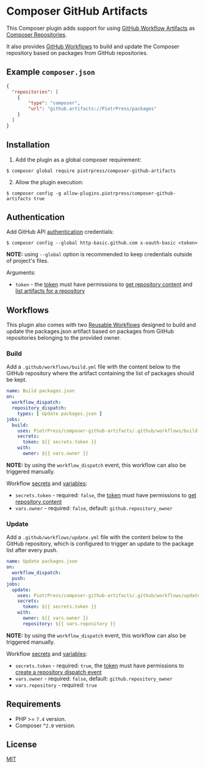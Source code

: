 # Composer GitHub Artifacts

This Composer plugin adds support for using [GitHub Workflow Artifacts](https://docs.github.com/en/actions/using-workflows/storing-workflow-data-as-artifacts) as [Composer Repositories](https://getcomposer.org/doc/05-repositories.md#composer).

It also provides [GitHub Workflows](https://docs.github.com/en/actions/using-workflows) to build and update the Composer repository based on packages from GitHub repositories.

## Example `composer.json`

```json
{
  "repositories": [
    {
        "type": "composer",
        "url": "github.artifacts://PiotrPress/packages"
    }
  ]
}
```

## Installation

1. Add the plugin as a global composer requirement:

```shell
$ composer global require piotrpress/composer-github-artifacts
```

2. Allow the plugin execution:

```shell
$ composer config -g allow-plugins.piotrpress/composer-github-artifacts true
```

## Authentication

Add GitHub API [authentication](https://getcomposer.org/doc/articles/authentication-for-private-packages.md#http-basic) credentials:

```shell
$ composer config --global http-basic.github.com x-oauth-basic <token>
```

**NOTE:** using `--global` option is recommended to keep credentials outside of project's files.

Arguments:

- `token` - the [token](https://github.com/settings/tokens) must have permissions to [get repository content](https://docs.github.com/en/rest/repos/contents#get-repository-content) and [list artifacts for a repository](https://docs.github.com/en/rest/actions/artifacts#list-artifacts-for-a-repository)

## Workflows

This plugin also comes with two [Reusable Workflows](https://docs.github.com/en/actions/using-workflows/reusing-workflows) designed to build and update the packages.json artifact based on packages from GitHub repositories belonging to the provided owner.

### Build

Add a `.github/workflows/build.yml` file with the content below to the GitHub repository where the artifact containing the list of packages should be kept.

```yml
name: Build packages.json
on: 
  workflow_dispatch:
  repository_dispatch:
    types: [ Update packages.json ]
jobs:
  build:
    uses: PiotrPress/composer-github-artifacts/.github/workflows/build.yml@master
    secrets:
      token: ${{ secrets.token }}
    with:  
      owner: ${{ vars.owner }}
```

**NOTE:** by using the `workflow_dispatch` event, this workflow can also be triggered manually.

Workflow [secrets](https://docs.github.com/en/actions/security-guides/using-secrets-in-github-actions) and [variables](https://docs.github.com/en/actions/learn-github-actions/variables):

- `secrets.token` - required: `false`, the [token](https://github.com/settings/tokens) must have permissions to [get repository content](https://docs.github.com/en/rest/repos/contents#get-repository-content)
- `vars.owner` - required: `false`, default: `github.repository_owner`

### Update

Add a `.github/workflows/update.yml` file with the content below to the GitHub repository, which is configured to trigger an update to the package list after every push.

```yml
name: Update packages.json
on:
  workflow_dispatch:
  push:
jobs:
  update:
    uses: PiotrPress/composer-github-artifacts/.github/workflows/update.yml@master
    secrets:
      token: ${{ secrets.token }}
    with:  
      owner: ${{ vars.owner }}
      repository: ${{ vars.repository }}
```

**NOTE:** by using the `workflow_dispatch` event, this workflow can also be triggered manually.

Workflow [secrets](https://docs.github.com/en/actions/security-guides/using-secrets-in-github-actions) and [variables](https://docs.github.com/en/actions/learn-github-actions/variables):

- `secrets.token` - required: `true`, the [token](https://github.com/settings/tokens) must have permissions to [create a repository dispatch event](https://docs.github.com/en/rest/repos/repos#create-a-repository-dispatch-event)
- `vars.owner` - required: `false`, default: `github.repository_owner`
- `vars.repository` - required: `true`

## Requirements

- PHP >= `7.4` version.
- Composer ^`2.0` version.

## License

[MIT](license.txt)